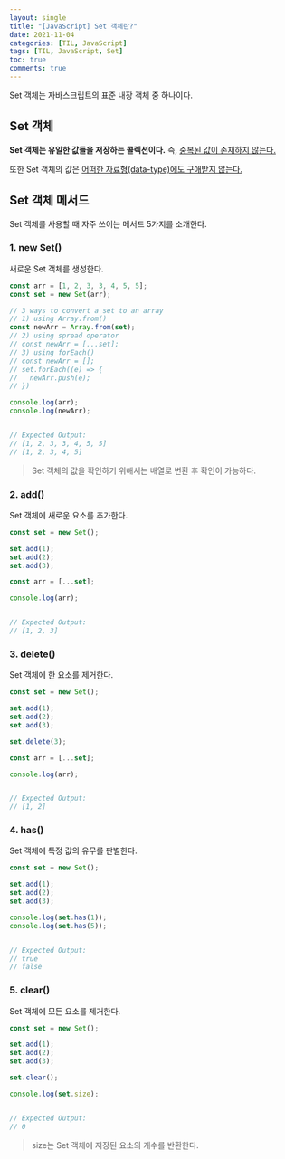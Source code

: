 ```yaml
---
layout: single
title: "[JavaScript] Set 객체란?"
date: 2021-11-04
categories: [TIL, JavaScript]
tags: [TIL, JavaScript, Set]
toc: true
comments: true
---
```



Set 객체는 자바스크립트의 표준 내장 객체 중 하나이다. 


## Set 객체
**Set 객체는 유일한 값들을 저장하는 콜렉션이다.** 즉, <u>중복된 값이 존재하지 않는다.</u>

또한 Set 객체의 값은 <u>어떠한 자료형(data-type)에도 구애받지 않는다.</u> 


## Set 객체 메서드
Set 객체를 사용할 때 자주 쓰이는 메서드 5가지를 소개한다.

### 1. new Set()
새로운 Set 객체를 생성한다.
```javascript
const arr = [1, 2, 3, 3, 4, 5, 5];
const set = new Set(arr);

// 3 ways to convert a set to an array
// 1) using Array.from()
const newArr = Array.from(set);
// 2) using spread operator
// const newArr = [...set];
// 3) using forEach()
// const newArr = [];
// set.forEach((e) => {
//   newArr.push(e);
// })

console.log(arr);
console.log(newArr);


// Expected Output:
// [1, 2, 3, 3, 4, 5, 5]
// [1, 2, 3, 4, 5]
```
> Set 객체의 값을 확인하기 위해서는 배열로 변환 후 확인이 가능하다. 

### 2. add()
Set 객체에 새로운 요소를 추가한다.
```javascript
const set = new Set();

set.add(1);
set.add(2);
set.add(3);

const arr = [...set];

console.log(arr);


// Expected Output:
// [1, 2, 3]
```

### 3. delete()
Set 객체에 한 요소를 제거한다.
```javascript
const set = new Set();

set.add(1);
set.add(2);
set.add(3);

set.delete(3);

const arr = [...set];

console.log(arr);


// Expected Output:
// [1, 2]
```

### 4. has()
Set 객체에 특정 값의 유무를 판별한다.
```javascript
const set = new Set();

set.add(1);
set.add(2);
set.add(3);

console.log(set.has(1));
console.log(set.has(5));


// Expected Output:
// true
// false
```

### 5. clear()
Set 객체에 모든 요소를 제거한다.
```javascript
const set = new Set();

set.add(1);
set.add(2);
set.add(3);

set.clear();

console.log(set.size);


// Expected Output:
// 0
```
> size는 Set 객체에 저장된 요소의 개수를 반환한다.
